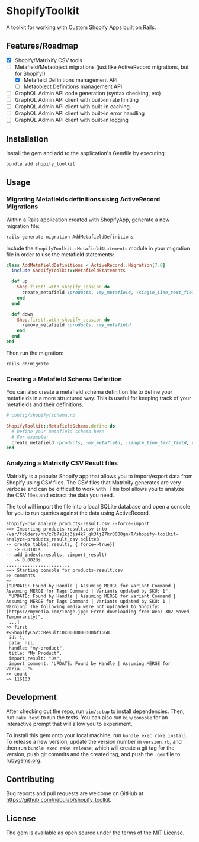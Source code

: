 # ShopifyToolkit

A toolkit for working with Custom Shopify Apps built on Rails.

## Features/Roadmap

- [x] Shopify/Matrixify CSV tools
- [ ] Metafield/Metaobject migrations (just like ActiveRecord migrations, but for Shopify!)
  - [x] Metafield Definitions management API
  - [ ] Metaobject Definitions management API
- [ ] GraphQL Admin API code generation (syntax checking, etc)
- [ ] GraphQL Admin API client with built-in rate limiting
- [ ] GraphQL Admin API client with built-in caching
- [ ] GraphQL Admin API client with built-in error handling
- [ ] GraphQL Admin API client with built-in logging

## Installation

Install the gem and add to the application's Gemfile by executing:

```bash
bundle add shopify_toolkit
```

## Usage

### Migrating Metafields definitions using ActiveRecord Migrations

Within a Rails application created with ShopifyApp, generate a new migration file:

```bash
rails generate migration AddMetafieldDefinitions
```

Include the `ShopifyToolkit::MetafieldStatements` module in your migration file
in order to use the metafield statements:

```ruby
class AddMetafieldDefinitions < ActiveRecord::Migration[7.0]
  include ShopifyToolkit::MetafieldStatements

  def up
    Shop.first!.with_shopify_session do
      create_metafield :products, :my_metafield, :single_line_text_field, name: "My Metafield"
    end
  end

  def down
    Shop.first!.with_shopify_session do
      remove_metafield :products, :my_metafield
    end
  end
end
```
Then run the migration:

```bash
rails db:migrate
```

### Creating a Metafield Schema Definition

You can also create a metafield schema definition file to define your metafields in a more structured way. This is useful for keeping track of your metafields and their definitions.

```rb
# config/shopify/schema.rb

ShopifyToolkit::MetafieldSchema.define do
  # Define your metafield schema here
  # For example:
  create_metafield :products, :my_metafield, :single_line_text_field, name: "My Metafield"
end
```

### Analyzing a Matrixify CSV Result files

Matrixify is a popular Shopify app that allows you to import/export data from Shopify using CSV files. The CSV files that Matrixify generates are very verbose and can be difficult to work with. This tool allows you to analyze the CSV files and extract the data you need.

The tool will import the file into a local SQLite database
and open a console for you to run queries against the data
using ActiveRecord.

```shell
shopify-csv analyze products-result.csv --force-import
==> Importing products-result.csv into /var/folders/hn/z7b7s1kj3js4k7_qk3lj27kr0000gn/T/shopify-toolkit-analyze-products_result_csv.sqlite3
-- create_table(:results, {:force=>true})
   -> 0.0181s
-- add_index(:results, :import_result)
   -> 0.0028s
........................
==> Starting console for products-result.csv
>> comments
=>
["UPDATE: Found by Handle | Assuming MERGE for Variant Command | Assuming MERGE for Tags Command | Variants updated by SKU: 1",
 "UPDATE: Found by Handle | Assuming MERGE for Variant Command | Assuming MERGE for Tags Command | Variants updated by SKU: 1 | Warning: The following media were not uploaded to Shopify: [https://mymedia.com/image.jpg: Error downloading from Web: 302 Moved Temporarily]",
 ...]
>> first
#<ShopifyCSV::Result:0x0000000300bf1668
 id: 1,
 data: nil,
 handle: "my-product",
 title: "My Product",
 import_result: "OK",
 import_comment: "UPDATE: Found by Handle | Assuming MERGE for Varia...">
>> count
=> 116103
```

## Development

After checking out the repo, run `bin/setup` to install dependencies. Then, run `rake test` to run the tests. You can also run `bin/console` for an interactive prompt that will allow you to experiment.

To install this gem onto your local machine, run `bundle exec rake install`. To release a new version, update the version number in `version.rb`, and then run `bundle exec rake release`, which will create a git tag for the version, push git commits and the created tag, and push the `.gem` file to [rubygems.org](https://rubygems.org).

## Contributing

Bug reports and pull requests are welcome on GitHub at https://github.com/nebulab/shopify_toolkit.

## License

The gem is available as open source under the terms of the [MIT License](https://opensource.org/licenses/MIT).
